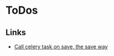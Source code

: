 # ToDos

## Links

* [Call celery task on save, the save way](https://stackoverflow.com/a/54313701)
  